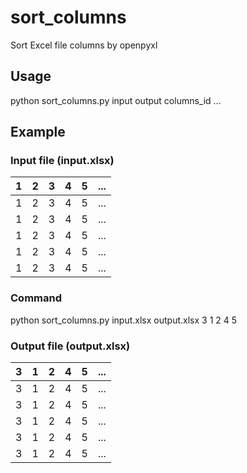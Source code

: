 # sort_columns

Sort Excel file columns by openpyxl

## Usage

python sort_columns.py input output columns_id ...

## Example

### Input file (input.xlsx)

| 1 | 2 | 3 | 4 | 5 | ... |
|---|---|---|---|---|-----|
| 1 | 2 | 3 | 4 | 5 | ... |
| 1 | 2 | 3 | 4 | 5 | ... |
| 1 | 2 | 3 | 4 | 5 | ... |
| 1 | 2 | 3 | 4 | 5 | ... |
| 1 | 2 | 3 | 4 | 5 | ... |

### Command

python sort_columns.py input.xlsx output.xlsx 3 1 2 4 5

### Output file (output.xlsx)

| 3 | 1 | 2 | 4 | 5 | ... |
|---|---|---|---|---|-----|
| 3 | 1 | 2 | 4 | 5 | ... |
| 3 | 1 | 2 | 4 | 5 | ... |
| 3 | 1 | 2 | 4 | 5 | ... |
| 3 | 1 | 2 | 4 | 5 | ... |
| 3 | 1 | 2 | 4 | 5 | ... |
